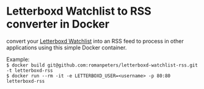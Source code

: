 # Letterboxd Watchlist to RSS converter in Docker

convert your [Letterboxd Watchlist](https://letterboxd.com/) into an RSS feed to process in other applications using this simple Docker container.

Example:  
`$ docker build git@github.com:romanpeters/letterboxd-watchlist-rss.git -t letterboxd-rss`  
`$ docker run --rm -it -e LETTERBOXD_USER=<username> -p 80:80 letterboxd-rss`
